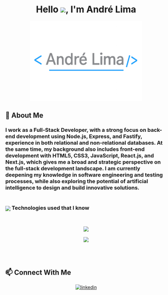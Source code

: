 <h1 align="center">Hello <img src="https://raw.githubusercontent.com/kaueMarques/kaueMarques/master/hi.gif" height="30px">, I'm André Lima</h1>

<div style="margin-top:2px"></div>

<p align="center">
  <a href="https://skillicons.dev">
    <img src="./img/img01.png" width="350" height="250" />
  </a>
</p>

## 📝 About Me

<h3>I work as a Full-Stack Developer, with a strong focus on back-end development using Node.js, Express, and Fastify, experience in both relational and non-relational databases. At the same time, my background also includes front-end development with HTML5, CSS3, JavaScript, React.js, and Next.js, which gives me a broad and strategic perspective on the full-stack development landscape. I am currently deepening my knowledge in software engineering and testing processes, while also exploring the potential of artificial intelligence to design and build innovative solutions.
<br>
<br>

### <img align="center" src="https://media2.giphy.com/media/QssGEmpkyEOhBCb7e1/giphy.gif?cid=ecf05e47a0n3gi1bfqntqmob8g9aid1oyj2wr3ds3mg700bl&rid=giphy.gif" width ="30"/> Technologies used that I know

<br>

<p align="center">
<img src="https://skillicons.dev/icons?i=html,css,javascript,typescript,react,next,cypress,postgres,githubactions&theme=dark&perline=12" />
</p>

<p align="center">
<img src="https://skills.syvixor.com/api/icons?i=typescript,nodejs,express,fastify,jest,java,spring,sqlite,mongodb,docker&theme=dark&perline=12" />
</p>
<br>
<br>

## 📫 Connect With Me 
<p align="center"> 
<a href="https://www.linkedin.com/in/andrelimalourenco/" target="_blank">
<img src="https://img.shields.io/badge/linkedin-%231E77B5.svg?&style=for-the-badge&logo=linkedin&logoColor=white" alt=linkedin style="margin-bottom: 5px;" />
</a>
</p>

<br>
<br>
<br>